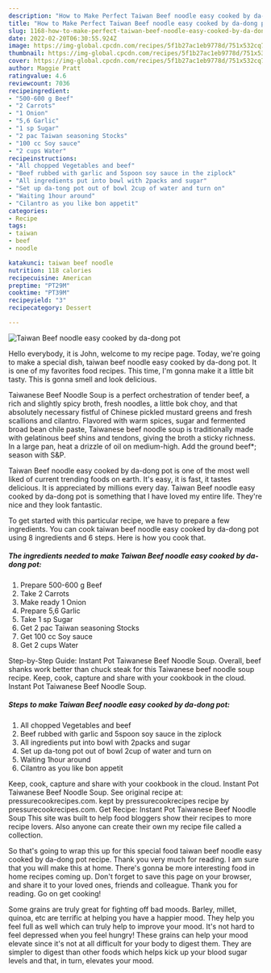 ```yaml
---
description: "How to Make Perfect Taiwan Beef noodle easy cooked by da-dong pot"
title: "How to Make Perfect Taiwan Beef noodle easy cooked by da-dong pot"
slug: 1168-how-to-make-perfect-taiwan-beef-noodle-easy-cooked-by-da-dong-pot
date: 2022-02-20T06:30:55.924Z
image: https://img-global.cpcdn.com/recipes/5f1b27ac1eb9778d/751x532cq70/taiwan-beef-noodle-easy-cooked-by-da-dong-pot-recipe-main-photo.jpg
thumbnail: https://img-global.cpcdn.com/recipes/5f1b27ac1eb9778d/751x532cq70/taiwan-beef-noodle-easy-cooked-by-da-dong-pot-recipe-main-photo.jpg
cover: https://img-global.cpcdn.com/recipes/5f1b27ac1eb9778d/751x532cq70/taiwan-beef-noodle-easy-cooked-by-da-dong-pot-recipe-main-photo.jpg
author: Maggie Pratt
ratingvalue: 4.6
reviewcount: 7036
recipeingredient:
- "500-600 g Beef"
- "2 Carrots"
- "1 Onion"
- "5,6 Garlic"
- "1 sp Sugar"
- "2 pac Taiwan seasoning Stocks"
- "100 cc Soy sauce"
- "2 cups Water"
recipeinstructions:
- "All chopped Vegetables and beef"
- "Beef rubbed with garlic and 5spoon soy sauce in the ziplock"
- "All ingredients put into bowl with 2packs and sugar"
- "Set up da-tong pot out of bowl 2cup of water and turn on"
- "Waiting 1hour around"
- "Cilantro as you like bon appetit"
categories:
- Recipe
tags:
- taiwan
- beef
- noodle

katakunci: taiwan beef noodle 
nutrition: 118 calories
recipecuisine: American
preptime: "PT29M"
cooktime: "PT39M"
recipeyield: "3"
recipecategory: Dessert

---
```



![Taiwan Beef noodle easy cooked by da-dong pot](https://img-global.cpcdn.com/recipes/5f1b27ac1eb9778d/751x532cq70/taiwan-beef-noodle-easy-cooked-by-da-dong-pot-recipe-main-photo.jpg)

Hello everybody, it is John, welcome to my recipe page. Today, we're going to make a special dish, taiwan beef noodle easy cooked by da-dong pot. It is one of my favorites food recipes. This time, I'm gonna make it a little bit tasty. This is gonna smell and look delicious.

Taiwanese Beef Noodle Soup is a perfect orchestration of tender beef, a rich and slightly spicy broth, fresh noodles, a little bok choy, and that absolutely necessary fistful of Chinese pickled mustard greens and fresh scallions and cilantro. Flavored with warm spices, sugar and fermented broad bean chile paste, Taiwanese beef noodle soup is traditionally made with gelatinous beef shins and tendons, giving the broth a sticky richness. In a large pan, heat a drizzle of oil on medium-high. Add the ground beef*; season with S&amp;P.

Taiwan Beef noodle easy cooked by da-dong pot is one of the most well liked of current trending foods on earth. It's easy, it is fast, it tastes delicious. It is appreciated by millions every day. Taiwan Beef noodle easy cooked by da-dong pot is something that I have loved my entire life. They're nice and they look fantastic.


To get started with this particular recipe, we have to prepare a few ingredients. You can cook taiwan beef noodle easy cooked by da-dong pot using 8 ingredients and 6 steps. Here is how you cook that.

<!--inarticleads1-->

##### The ingredients needed to make Taiwan Beef noodle easy cooked by da-dong pot:

1. Prepare 500-600 g Beef
1. Take 2 Carrots
1. Make ready 1 Onion
1. Prepare 5,6 Garlic
1. Take 1 sp Sugar
1. Get 2 pac Taiwan seasoning Stocks
1. Get 100 cc Soy sauce
1. Get 2 cups Water


Step-by-Step Guide: Instant Pot Taiwanese Beef Noodle Soup. Overall, beef shanks work better than chuck steak for this Taiwanese beef noodle soup recipe. Keep, cook, capture and share with your cookbook in the cloud. Instant Pot Taiwanese Beef Noodle Soup. 

<!--inarticleads2-->

##### Steps to make Taiwan Beef noodle easy cooked by da-dong pot:

1. All chopped Vegetables and beef
1. Beef rubbed with garlic and 5spoon soy sauce in the ziplock
1. All ingredients put into bowl with 2packs and sugar
1. Set up da-tong pot out of bowl 2cup of water and turn on
1. Waiting 1hour around
1. Cilantro as you like bon appetit


Keep, cook, capture and share with your cookbook in the cloud. Instant Pot Taiwanese Beef Noodle Soup. See original recipe at: pressurecookrecipes.com. kept by pressurecookrecipes recipe by pressurecookrecipes.com. Get Recipe: Instant Pot Taiwanese Beef Noodle Soup This site was built to help food bloggers show their recipes to more recipe lovers. Also anyone can create their own my recipe file called a collection. 

So that's going to wrap this up for this special food taiwan beef noodle easy cooked by da-dong pot recipe. Thank you very much for reading. I am sure that you will make this at home. There's gonna be more interesting food in home recipes coming up. Don't forget to save this page on your browser, and share it to your loved ones, friends and colleague. Thank you for reading. Go on get cooking!

Some grains are truly great for fighting off bad moods. Barley, millet, quinoa, etc are terrific at helping you have a happier mood. They help you feel full as well which can truly help to improve your mood. It's not hard to feel depressed when you feel hungry! These grains can help your mood elevate since it's not at all difficult for your body to digest them. They are simpler to digest than other foods which helps kick up your blood sugar levels and that, in turn, elevates your mood.
